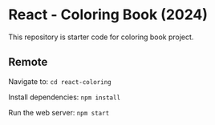 # React - Coloring Book (2024)

This repository is starter code for coloring book project.

## Remote

Navigate to:
`cd react-coloring`

Install dependencies:
`npm install`

Run the web server:
`npm start`



